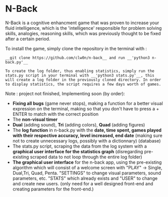 # N-Back
N-Back is a cognitive enhancment game that was proven to increase your fluid intelligence, which is the 'intelligence' responsible for problem solving skills, analogies, reasoning skills, which was previously thought to be fixed after a certain period.

To install the game, simply clone the repository in the terminal
with :

``````````
__git clone https://github.com/clw0n/n-back__ and run __'python3 n-back.py'__

To create the log folder, thus enabling statistics, simply run the stats.py script in your terminal with __'python3 stats.py'__, this will create a log folder in the previously cloned directory. In order to display statistics, the script requires a few days worth of games. 

``````````

Note : project not finished, Implementing soon (by order):
  - __Fixing all bugs__ (game never stops), making a function for a better visual expression on the terminal, making so that you don't have to press a +       ENTER to match with the correct position
  - The __non-visual timer__
  - __Dual__ (adding sound), __Tri__ (adding colors), __Quad__ (adding figures) 
  - The __log function__ in n-back.py with the __date, time spent, games played with their respective accuracy, level increased, end date__ (making sure       not to create unnecessary logs, possibly with a dictionnary) (database)
  - The stats.py script, scraping the data from the log system with a __graphical user interface for the statistics graph__ (disregarding pre-existing         scraped data to not loop through the entire log folder)
  - __The graphical user interface__ for the n-back app, using the pre-existing algorithm which will consist of a welcome screen with "PLAY" -> Single,         Dual,Tri, Quad, Penta. "SETTINGS" to change visual parameters, sound parameters, etc. "STATS" which already exists and "USER" to change and create new
    users. (only need for a well designed front-end and creating parameters for the front-end.)
  
